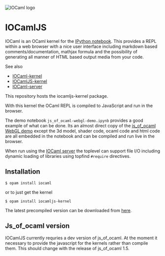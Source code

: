 ![IOCaml logo](http://github.com/andrewray/iocamlserver/raw/master/logos/IOlogoJS.png "IOCaml logo")

# IOCamlJS 

IOCaml is an OCaml kernel for the 
[IPython notebook](http://ipython.org/notebook.html). 
This provides a REPL within a web browser with a nice user interface 
including markdown based comments/documentation, mathjax formula and 
the possibility of generating all manner of HTML based output media 
from your code.  

See also

* [IOCaml-kernel](https://github.com/andrewray/iocaml)
* [IOCamlJS-kernel](https://github.com/andrewray/iocamljs)
* [IOCaml-server](https://github.com/andrewray/iocamlserver)

This repository hosts the iocamljs-kernel package.

With this kernel the OCaml REPL is compiled to JavaScript and run in the
browser.

The demo notebook `js_of_ocaml-webgl-demo.ipynb` provides a good example of what 
can be done.  Its an almost direct copy of the 
[js\_of\_ocaml WebGL demo](http://ocsigen.org/js_of_ocaml/files/webgl/index.html) except
the 3d model, shader code, ocaml code and html code are all embedded in the notebook
and can be compiled and run live in the browser.

When run using the [IOCaml server](https://github.com/andrewray/iocamlserver) the 
toplevel can support file I/O including dynamic loading of libraries using
topfind ```#require``` directives.

## Installation

```
$ opam install iocaml
```

or to just get the kernel

```
$ opam install iocamljs-kernel
```

The latest precompiled version can be downloaded from 
[here](https://github.com/andrewray/iocamljs/releases/download/v0.4/static.tar.gz).

## Js\_of\_ocaml version

IOCamlJS currently requries a dev version of js\_of\_ocaml.  At the
moment it necessary to provide the javascript for the kernels rather
than compile them.  This should change with the release of js\_of\_ocaml
1.5.

